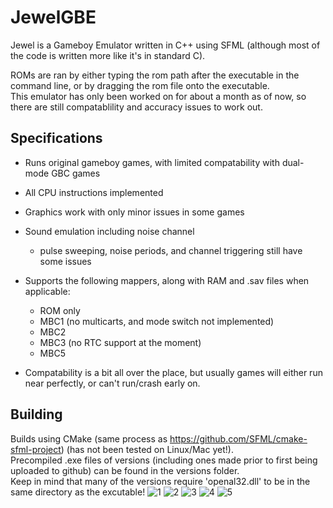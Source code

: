 # JewelGBE
Jewel is a Gameboy Emulator written in C++ using SFML (although most of the code is written more like it's in standard C).

ROMs are ran by either typing the rom path after the executable in the command line, or by dragging the rom file onto the executable.<br />
This emulator has only been worked on for about a month as of now, so there are still compatablility and accuracy issues to work out.

## Specifications
* Runs original gameboy games, with limited compatability with dual-mode GBC games
* All CPU instructions implemented
* Graphics work with only minor issues in some games
* Sound emulation including noise channel<br />
    - pulse sweeping, noise periods, and channel triggering still have some issues

* Supports the following mappers, along with RAM and .sav files when applicable:
    - ROM only
    - MBC1 (no multicarts, and mode switch not implemented)
    - MBC2
    - MBC3 (no RTC support at the moment)
    - MBC5<br />
* Compatability is a bit all over the place, but usually games will either
run near perfectly, or can't run/crash early on.

## Building
Builds using CMake (same process as https://github.com/SFML/cmake-sfml-project) (has not been tested on Linux/Mac yet!).<br />
Precompiled .exe files of versions (including ones made prior to first being uploaded to github) can be found in the versions folder.<br />
Keep in mind that many of the versions require 'openal32.dll' to be in the same directory as the excutable!
![1](https://github.com/Zynidian/JewelGBE/assets/166747411/e7ce9a95-504c-4a02-bca1-98cfb31d19a0)
![2](https://github.com/Zynidian/JewelGBE/assets/166747411/3a62cdee-5969-41cd-a1c7-ab54761cbe47)
![3](https://github.com/Zynidian/JewelGBE/assets/166747411/c63777c2-7e26-4f49-ad7a-fffbf5ceedd4)
![4](https://github.com/Zynidian/JewelGBE/assets/166747411/6feb99d1-cbf9-4b16-b4db-eacaa5562e09)
![5](https://github.com/Zynidian/JewelGBE/assets/166747411/3e82dd32-40cb-48d4-a431-a9ddc843b9bb)
